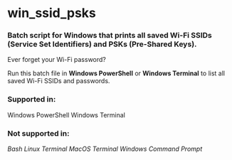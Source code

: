 # win_ssid_psks
### Batch script for Windows that prints all saved Wi-Fi SSIDs (Service Set Identifiers) and PSKs (Pre-Shared Keys).

Ever forget your Wi-Fi password?

Run this batch file in **Windows PowerShell** or **Windows Terminal** to list all saved Wi-Fi SSIDs and passwords.

### Supported in:
Windows PowerShell
Windows Terminal

### Not supported in:
*Bash
Linux Terminal
MacOS Terminal
Windows Command Prompt*

